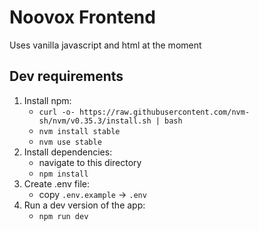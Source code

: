 # Noovox Frontend
Uses vanilla javascript and html at the moment

## Dev requirements
1. Install npm:
    - `curl -o- https://raw.githubusercontent.com/nvm-sh/nvm/v0.35.3/install.sh | bash`
    - `nvm install stable`
    - `nvm use stable`
2. Install dependencies:
    - navigate to this directory
    - `npm install`
3. Create .env file:
    - copy `.env.example` -> `.env`
3. Run a dev version of the app:
    - `npm run dev`